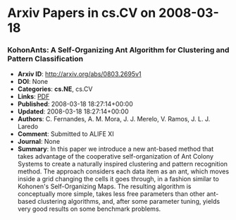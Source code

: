 # Arxiv Papers in cs.CV on 2008-03-18
### KohonAnts: A Self-Organizing Ant Algorithm for Clustering and Pattern Classification
- **Arxiv ID**: http://arxiv.org/abs/0803.2695v1
- **DOI**: None
- **Categories**: **cs.NE**, cs.CV
- **Links**: [PDF](http://arxiv.org/pdf/0803.2695v1)
- **Published**: 2008-03-18 18:27:14+00:00
- **Updated**: 2008-03-18 18:27:14+00:00
- **Authors**: C. Fernandes, A. M. Mora, J. J. Merelo, V. Ramos, J. L. J. Laredo
- **Comment**: Submitted to ALIFE XI
- **Journal**: None
- **Summary**: In this paper we introduce a new ant-based method that takes advantage of the cooperative self-organization of Ant Colony Systems to create a naturally inspired clustering and pattern recognition method. The approach considers each data item as an ant, which moves inside a grid changing the cells it goes through, in a fashion similar to Kohonen's Self-Organizing Maps. The resulting algorithm is conceptually more simple, takes less free parameters than other ant-based clustering algorithms, and, after some parameter tuning, yields very good results on some benchmark problems.



